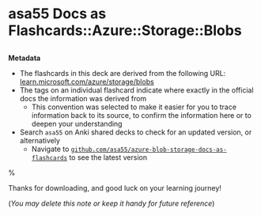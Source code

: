 # asa55 Docs as Flashcards::Azure::Storage::Blobs

##

**Metadata**

- The flashcards in this deck are derived from the following URL: [learn.microsoft.com/azure/storage/blobs](https://learn.microsoft.com/azure/storage/blobs/)
- The tags on an individual flashcard indicate where exactly in the official docs the information was derived from
  - This convention was selected to make it easier for you to trace information back to its source, to confirm the information here or to deepen your understanding
- Search `asa55` on Anki shared decks to check for an updated version, or alternatively
  - Navigate to [`github.com/asa55/azure-blob-storage-docs-as-flashcards`](https://github.com/asa55/azure-blob-storage-docs-as-flashcards) to see the latest version

%

Thanks for downloading, and good luck on your learning journey!

(_You may delete this note or keep it handy for future reference_)
